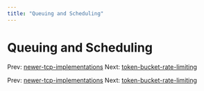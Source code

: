 ```yaml
---
title: "Queuing and Scheduling"
---
```


# Queuing and Scheduling

Prev: [newer-tcp-implementations](newer-tcp-implementations.md)
Next: [token-bucket-rate-limiting](token-bucket-rate-limiting.md)

Prev: [newer-tcp-implementations](newer-tcp-implementations.md)
Next: [token-bucket-rate-limiting](token-bucket-rate-limiting.md)
